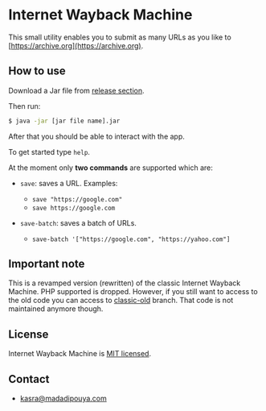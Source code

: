 # Internet Wayback Machine
 
This small utility enables you to submit as many URLs as you like to [https://archive.org](https://archive.org).

## How to use

Download a Jar file from [release section](https://github.com/kasramp/InternetWayBackMachine/releases).

Then run:

```bash
$ java -jar [jar file name].jar
``` 

After that you should be able to interact with the app.

To get started type `help`.

At the moment only **two commands** are supported which are:

- `save`: saves a URL. Examples: 
    
    - `save "https://google.com"`
    - `save https://google.com`
    
- `save-batch`: saves a batch of URLs.
    - `save-batch '["https://google.com", "https://yahoo.com"]`
    

## Important note

This is a revamped version (rewritten) of the classic Internet Wayback Machine. 
PHP supported is dropped. However, if you still want to access to the old code
you can access to [classic-old](https://github.com/kasramp/InternetWayBackMachine/tree/classic-old) branch. That code is not maintained anymore though. 


## License

Internet Wayback Machine is [MIT licensed](./LICENSE).


## Contact

* kasra@madadipouya.com